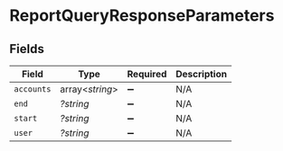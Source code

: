 # ReportQueryResponseParameters


## Fields

| Field              | Type               | Required           | Description        |
| ------------------ | ------------------ | ------------------ | ------------------ |
| `accounts`         | array<*string*>    | :heavy_minus_sign: | N/A                |
| `end`              | *?string*          | :heavy_minus_sign: | N/A                |
| `start`            | *?string*          | :heavy_minus_sign: | N/A                |
| `user`             | *?string*          | :heavy_minus_sign: | N/A                |